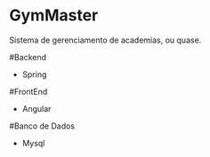 # GymMaster
Sistema de gerenciamento de academias, ou quase.

#Backend
- Spring

#FrontEnd
- Angular

#Banco de Dados
- Mysql